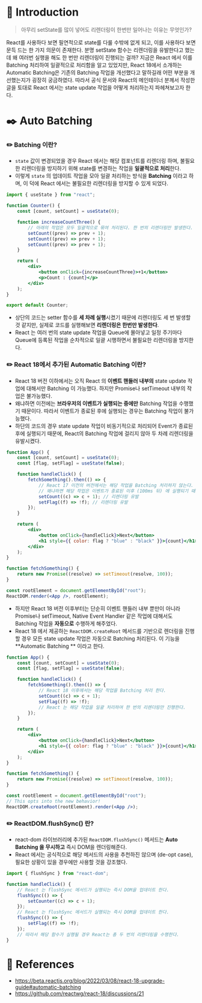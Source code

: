 # 📖 Introduction

> 아무리 setState를 많이 넣어도 리렌더링이 한번만 일어나는 이유는 무엇인가?

React를 사용하다 보면 필연적으로 state를 다룰 수밖에 없게 되고, 이를 사용하다 보면 문득 드는 한 가지 의문이 존재한다. 분명 setState 함수는 리렌더링을 유발한다고 했는데 왜 여러번 실행을 해도 한 번만 리렌더링이 진행되는 걸까? 지금은 React 에서 이를 Batching 처리하여 일괄적으로 처리함을 알고 있었지만, React 18에서 소개하는 Automatic Batching은 기존의 Batching 작업을 개선했다고 말하길래 어떤 부분을 개선했는지가 굉장히 궁금하였다. 따라서 공식 문서와 React의 메인테이너 분께서 작성한 글을 토대로 React 에서는 state update 작업을 어떻게 처리하는지 파헤쳐보고자 한다.

# ✒️ Auto Batching

### ✏️ Batching 이란?

- `state` 값이 변경되었을 경우 React 에서는 해당 컴포넌트를 리렌더링 하며, 불필요한 리렌더링을 방지하기 위해 state를 변경하는 작업을 **일괄적으로 처리**한다.
- 이렇게 `state` 의 업데이트 작업을 모아 일괄 처리하는 방식을 **Batching** 이라고 하며, 이 덕에 React 에서는 불필요한 리렌더링을 방지할 수 있게 되었다.

```jsx
import { useState } from "react";

function Counter() {
	const [count, setCount] = useState(0);

	function increaseCountThree() {
		// 아래의 작업은 모두 일괄적으로 묶여 처리된다. 한 번의 리렌더링만 발생한다.
		setCount((prev) => prev + 1);
		setCount((prev) => prev + 1);
		setCount((prev) => prev + 1);
	}

	return (
		<div>
			<button onClick={increaseCountThree}>+1</button>
			<p>Count : {count}</p>
		</div>
	);
}

export default Counter;
```

- 상단의 코드는 setter 함수를 **세 차례 실행**시켰기 때문에 리렌더링도 세 번 발생할 것 같지만, 실제로 코드를 실행해보면 **리렌더링은 한번만 발생한다**.
- React 는 여러 번의 state update 작업을 Queue에 몰아넣고 일정 주기마다 Queue에 등록된 작업을 순차적으로 일괄 시행하면서 불필요한 리렌더링을 방지한다.

### ✏️ React 18에서 추가된 Automatic Batching 이란?

- React 18 버전 이하에서는 오직 React 의 **이벤트 핸들러 내부의** state update 작업에 대해서만 Batching 이 가능했다. 하지만 Promise나 setTimeout 내부의 작업은 불가능했다.
- 왜냐하면 이전에는 **브라우저의 이벤트가 실행되는 중에만** Batching 작업을 수행했기 때문이다. 따라서 이벤트가 종료된 후에 실행되는 경우는 Batching 작업이 불가능했다.
- 하단의 코드의 경우 state update 작업이 비동기적으로 처리되어 Event가 종료된 후에 실행되기 때문에, React의 Batching 작업에 걸리지 않아 두 차례 리렌더링을 유발시켰다.

```jsx
function App() {
	const [count, setCount] = useState(0);
	const [flag, setFlag] = useState(false);

	function handleClick() {
		fetchSomething().then(() => {
			// React 17 이전의 버전에서는 해당 작업을 Batching 처리하지 않는다.
			// 왜냐하면 해당 작업은 이벤트가 종료된 이후 (100ms 뒤) 에 실행되기 때문이다.
			setCount((c) => c + 1); // 리렌더링 유발
			setFlag((f) => !f); // 리렌더링 유발
		});
	}

	return (
		<div>
			<button onClick={handleClick}>Next</button>
			<h1 style={{ color: flag ? "blue" : "black" }}>{count}</h1>
		</div>
	);
}

function fetchSomething() {
	return new Promise((resolve) => setTimeout(resolve, 100));
}

const rootElement = document.getElementById("root");
ReactDOM.render(<App />, rootElement);
```

- 하지만 React 18 버전 이후부터는 단순히 이벤트 핸들러 내부 뿐만이 아니라 Promise나 setTimeout, Native Event Handler 같은 작업에 대해서도 Batching 작업을 **자동으로** 수행하게 해주었다.
- React 18 에서 제공하는 `ReactDOM.createRoot` 메서드를 기반으로 렌더링을 진행할 경우 모든 state update 작업은 자동으로 Batching 처리된다. 이 기능을 **Automatic Batching ** 이라고 한다.

```jsx
function App() {
	const [count, setCount] = useState(0);
	const [flag, setFlag] = useState(false);

	function handleClick() {
		fetchSomething().then(() => {
			// React 18 이후에서는 해당 작업을 Batching 처리 한다.
			setCount((c) => c + 1);
			setFlag((f) => !f);
			// React 는 해당 작업을 일괄 처리하여 한 번의 리렌더링만 진행한다.
		});
	}

	return (
		<div>
			<button onClick={handleClick}>Next</button>
			<h1 style={{ color: flag ? "blue" : "black" }}>{count}</h1>
		</div>
	);
}

function fetchSomething() {
	return new Promise((resolve) => setTimeout(resolve, 100));
}

const rootElement = document.getElementById("root");
// This opts into the new behavior!
ReactDOM.createRoot(rootElement).render(<App />);
```

### ✏️ ReactDOM.flushSync() 란?

- react-dom 라이브러리에 추가된 `ReactDOM.flushSync()` 메서드는 **Auto Batching 을 무시하고** 즉시 DOM을 렌더링해준다.
- React 에서는 공식적으로 해당 메서드의 사용을 추천하진 않으며 (de-opt case), 필요한 상황이 있을 경우에만 사용할 것을 강조했다.

```jsx
import { flushSync } from "react-dom";

function handleClick() {
	// React 는 flushSync 메서드가 실행되는 즉시 DOM을 업데이트 한다.
	flushSync(() => {
		setCounter((c) => c + 1);
	});
	// React 는 flushSync 메서드가 실행되는 즉시 DOM을 업데이트 한다.
	flushSync(() => {
		setFlag((f) => !f);
	});
	// 따라서 해당 함수가 실행될 경우 React는 총 두 번의 리렌더링을 수행한다.
}
```

# 📒 References

- https://beta.reactjs.org/blog/2022/03/08/react-18-upgrade-guide#automatic-batching
- https://github.com/reactwg/react-18/discussions/21
